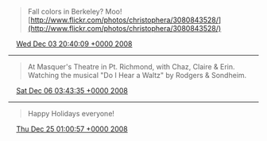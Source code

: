> Fall colors in Berkeley? Moo! [http://www.flickr.com/photos/christophera/3080843528/](http://www.flickr.com/photos/christophera/3080843528/)

<img src="../../media/tweet.ico" width="12" /> [Wed Dec 03 20:40:09 +0000 2008](https://twitter.com/ChristopherA/status/1036852776)

----

> At Masquer's Theatre in Pt. Richmond, with Chaz, Claire & Erin. Watching the musical "Do I Hear a Waltz" by Rodgers & Sondheim.

<img src="../../media/tweet.ico" width="12" /> [Sat Dec 06 03:43:35 +0000 2008](https://twitter.com/ChristopherA/status/1041470936)

----

> Happy Holidays everyone!

<img src="../../media/tweet.ico" width="12" /> [Thu Dec 25 01:00:57 +0000 2008](https://twitter.com/ChristopherA/status/1077228982)